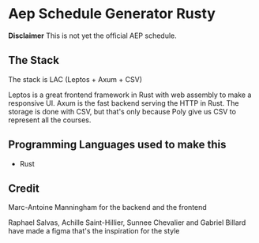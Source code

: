 # Aep Schedule Generator Rusty

**Disclaimer** This is not yet the official AEP schedule.

## The Stack
The stack is LAC (Leptos + Axum + CSV)


Leptos is a great frontend framework in Rust with web assembly to make a responsive UI. Axum is the fast backend serving the HTTP in Rust. The storage is done with CSV, but that's only because Poly give us CSV to represent all the courses.

## Programming Languages used to make this
- Rust

## Credit
Marc-Antoine Manningham for the backend and the frontend

Raphael Salvas, Achille Saint-Hillier, Sunnee Chevalier and Gabriel Billard have made a figma that's the inspiration for the style